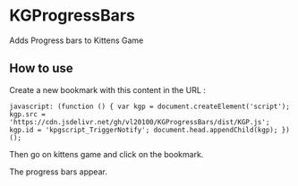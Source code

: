 # KGProgressBars

Adds Progress bars to Kittens Game

## How to use

Create a new bookmark with this content in the URL :

```
javascript: (function () { var kgp = document.createElement('script'); kgp.src = 'https://cdn.jsdelivr.net/gh/vl20100/KGProgressBars/dist/KGP.js'; kgp.id = 'kpgscript_TriggerNotify'; document.head.appendChild(kgp); })();
```

Then go on kittens game and click on the bookmark.

The progress bars appear.
